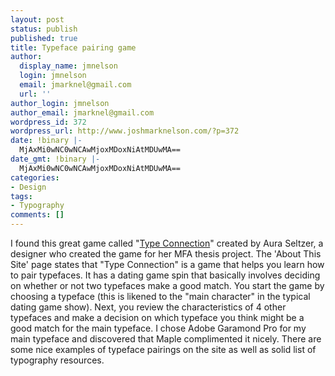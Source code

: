 ```yaml
---
layout: post
status: publish
published: true
title: Typeface pairing game
author:
  display_name: jmnelson
  login: jmnelson
  email: jmarknel@gmail.com
  url: ''
author_login: jmnelson
author_email: jmarknel@gmail.com
wordpress_id: 372
wordpress_url: http://www.joshmarknelson.com/?p=372
date: !binary |-
  MjAxMi0wNC0wNCAwMjoxMDoxNiAtMDUwMA==
date_gmt: !binary |-
  MjAxMi0wNC0wNCAwMjoxMDoxNiAtMDUwMA==
categories:
- Design
tags:
- Typography
comments: []
---
```

<p>I found this great game called "<a title="Type Connection" href="http://www.typeconnection.com/index.php">Type Connection</a>" created by Aura Seltzer, a designer who created the game for her MFA thesis project. The 'About This Site' page states that "Type Connection" is a game that helps you learn how to pair typefaces. It has a dating game spin that basically involves deciding on whether or not two typefaces make a good match. You start the game by choosing a typeface (this is likened to the "main character" in the typical dating game show). Next, you review the characteristics of 4 other typefaces and make a decision on which typeface you think might be a good match for the main typeface. I chose Adobe Garamond Pro for my main typeface and discovered that Maple complimented it nicely. There are some nice examples of typeface pairings on the site as well as solid list of typography resources.</p>
